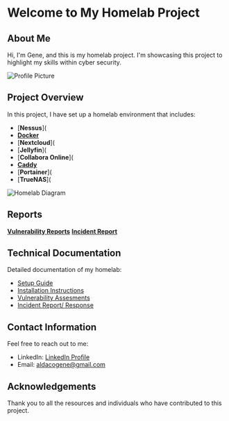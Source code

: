 # Welcome to My Homelab Project

## About Me

Hi, I'm Gene, and this is my homelab project. I'm showcasing this project to highlight my skills within cyber security.

![Profile Picture](https://nextcloud.gahomeserver.duckdns.org/s/NZtHZqSqaiwf5dT/preview) <!-- Replace with your image -->

## Project Overview

In this project, I have set up a homelab environment that includes:
- [**Nessus**](
- [**Docker**](https://github.com/Gaaldaco/Home-Projects/blob/main/Setup.md#reverse-proxy-ssl)
- [**Nextcloud**](
- [**Jellyfin**](
- [**Collabora Online**](
- [**Caddy**](https://github.com/Gaaldaco/Home-Projects/blob/main/Setup.md#reverse-proxy-ssl)
- [**Portainer**](
- [**TrueNAS**](

![Homelab Diagram](https://nextcloud.gahomeserver.duckdns.org/s/fkXxtmbxiEdrs27/preview) <!-- Replace with your diagram -->


## Reports

[**Vulnerability Reports**](https://github.com/Gaaldaco/Home-Projects/blob/main/Vulnerability%20Assessments.md#vulnerability-assessments)
[**Incident Report**](https://github.com/Gaaldaco/Home-Projects/blob/main/Incident%20Report.md#incident-report)


## Technical Documentation

Detailed documentation of my homelab:

- [Setup Guide](https://github.com/Gaaldaco/Home-Projects/blob/main/Setup.md)
- [Installation Instructions](https://github.com/Gaaldaco/Home-Projects/blob/main/Installation%20Instructions.md#installing-ubuntu-headless-server-via-bootable-usb)
- [Vulnerability Assesments]()
- [Incident Report/ Response]()

## Contact Information

Feel free to reach out to me:

- LinkedIn: [LinkedIn Profile](https://www.linkedin.com/in/gene-aldaco-47b493191/)
- Email: [aldacogene@gmail.com](mailto:aldacogene@gmail.com)

## Acknowledgements

Thank you to all the resources and individuals who have contributed to this project.

